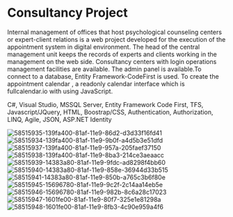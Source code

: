 # Consultancy Project
Internal management of offices that host psychological counseling centers or expert-client relations
is a web project developed for the execution of the appointment system in digital environment.
The head of the central management unit keeps the records of experts and clients working in the
management on the web side. Consultancy centers with login operations management
facilities are available. The admin panel is available.To connect to a database, Entity Framework-CodeFirst is used. To create the appointment calendar , a readonly calendar interface which is fullcalendar.io with using JavaScript.

C#, Visual Studio, MSSQL Server, Entity Framework Code First, TFS,
Javascript/JQuery, HTML, Boostrap/CSS, Authentication, Authorization, LINQ, Agile, JSON, ASP.NET Identity

![58515935-139fa400-81af-11e9-86d2-d3d33f16fd41](https://user-images.githubusercontent.com/48483419/58797910-dd787f00-8609-11e9-8a9e-40346dcdbeb5.jpg)
![58515934-139fa400-81af-11e9-9b0f-a4d5b3e51dfd](https://user-images.githubusercontent.com/48483419/58797915-dfdad900-8609-11e9-8ff6-4dfab54e8856.jpg)
![58515937-139fa400-81af-11e9-957a-205faef37150](https://user-images.githubusercontent.com/48483419/58797920-e1a49c80-8609-11e9-938d-d9f05ea243ad.jpg)
![58515938-139fa400-81af-11e9-8ba3-214ce3aeaacc](https://user-images.githubusercontent.com/48483419/58797923-e36e6000-8609-11e9-9db7-b0df835d7494.jpg)
![58515939-14383a80-81af-11e9-9fdc-ad8298f4bb60](https://user-images.githubusercontent.com/48483419/58797926-e5382380-8609-11e9-918c-032690f60548.jpg)
![58515940-14383a80-81af-11e9-858e-36944d33b515](https://user-images.githubusercontent.com/48483419/58797932-e8331400-8609-11e9-8dac-8f51b3683027.jpg)
![58515941-14383a80-81af-11e9-850b-a765c3b6f80e](https://user-images.githubusercontent.com/48483419/58797940-ea956e00-8609-11e9-9fdd-e67823cb78af.jpg)
![58515945-15696780-81af-11e9-9c2f-2c14aa14eb5e](https://user-images.githubusercontent.com/48483419/58797942-ed905e80-8609-11e9-9649-137e85fb10ab.jpg)
![58515946-15696780-81af-11e9-982b-8c6a28c17023](https://user-images.githubusercontent.com/48483419/58797943-f08b4f00-8609-11e9-83e9-3c5b50bf8f10.jpg)
![58515947-1601fe00-81af-11e9-80f7-325e1e81298a](https://user-images.githubusercontent.com/48483419/58797953-f8e38a00-8609-11e9-8a89-a403725080b3.jpg)
![58515948-1601fe00-81af-11e9-8fb3-4c90e959a4f6](https://user-images.githubusercontent.com/48483419/58797946-f4b76c80-8609-11e9-8f81-4edf0666f15e.jpg)

